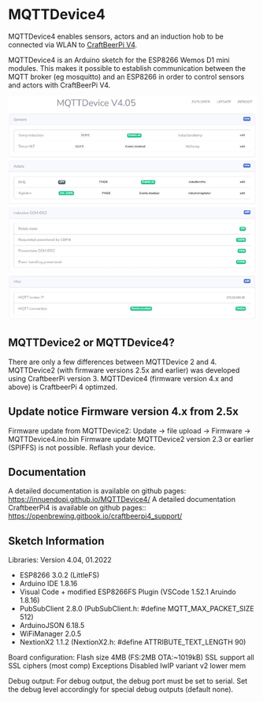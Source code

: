 # MQTTDevice4

MQTTDevice4 enables sensors, actors and an induction hob to be connected via WLAN to [CraftBeerPi V4](https://github.com/avollkopf/craftbeerpi4).

MQTTDevice4 is an Arduino sketch for the ESP8266 Wemos D1 mini modules. This makes it possible to establish communication between the MQTT broker (eg mosquitto) and an ESP8266 in order to control sensors and actors with CraftBeerPi V4.

![Startseite](docs/img/startseite.jpg)

## MQTTDevice2 or MQTTDevice4?

There are only a few differences between MQTTDevice 2 and 4. MQTTDevice2 (with firmware versions 2.5x and earlier) was developed using CraftbeerPi version 3. MQTTDevice4 (firmware version 4.x and above) is CraftbeerPi 4 optimzed.

## Update notice Firmware version 4.x from 2.5x

Firmware update from MQTTDevice2: Update -> file upload -> Firmware -> MQTTDevice4.ino.bin
Firmware update MQTTDevice2 version 2.3 or earlier (SPIFFS) is not possible. Reflash your device.

## Documentation

A detailed documentation is available on github pages: <https://innuendopi.github.io/MQTTDevice4/>
A detailed documentation CraftbeerPi4 is available on github pages:: <https://openbrewing.gitbook.io/craftbeerpi4_support/>

## Sketch Information

Libraries: Version 4.04, 01.2022

- ESP8266 3.0.2 (LittleFS)
- Arduino IDE 1.8.16
- Visual Code + modified ESP8266FS Plugin (VSCode 1.52.1 Aruindo 1.8.16)
- PubSubClient 2.8.0 (PubSubClient.h: #define MQTT_MAX_PACKET_SIZE 512)
- ArduinoJSON 6.18.5
- WiFiManager 2.0.5
- NextionX2 1.1.2 (NextionX2.h: #define ATTRIBUTE_TEXT_LENGTH 90)

Board configuration:
Flash size 4MB (FS:2MB OTA:~1019kB)
SSL support all SSL ciphers (most comp)
Exceptions Disabled
IwIP variant v2 lower mem

Debug output:
For debug output, the debug port must be set to serial. Set the debug level accordingly for special debug outputs (default none).
